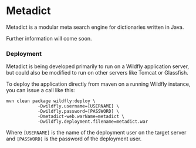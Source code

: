 # Metadict
Metadict is a modular meta search engine for dictionaries written in Java.

Further information will come soon.


### Deployment

Metadict is being developed primarily to run on a Wildfly application server, but could also be modified to run on other servers like Tomcat or Glassfish.

To deploy the application directly from maven on a running Wildfly instance, you can issue a call like this:

```
mvn clean package wildfly:deploy \
            -Dwildfly.username=[USERNAME] \
            -Dwildfly.password=[PASSWORD] \
            -Dmetadict-web.warName=metadict \
            -Dwildfly.deployment.filename=metadict.war
```
Where `[USERNAME]` is the name of the deployment user on the target server and `[PASSWORD]` is the password of the deployment user.
